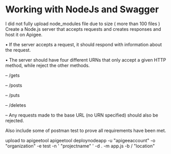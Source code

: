 # Working with NodeJs and Swagger
I did not fully upload node_modules file due to size ( more than 100 files )
Create a Node.js server that accepts requests and creates responses and host it on Apigee.

• If the server accepts a request, it should respond with information about the request.

• The server should have four different URNs that only accept a given HTTP method, while reject the other methods.

– /gets

– /posts

– /puts

– /deletes

– Any requests made to the base URL (no URN specified) should also be rejected.

 Also include some of postman test to prove all requirements have been met. 
 
 upload  to apigeetool
 apigeetool deploynodeapp -u "apigeeaccount" -o "organization" -e test -n ' "projectname" ' -d . -m app.js -b / "location"
 
